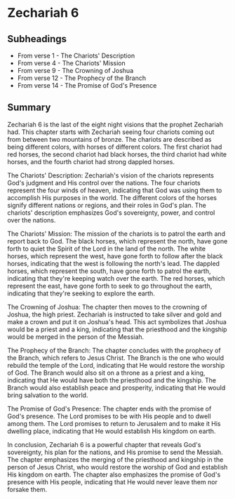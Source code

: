 # Zechariah 6

## Subheadings

* From verse 1 - The Chariots' Description
* From verse 4 - The Chariots' Mission
* From verse 9 - The Crowning of Joshua
* From verse 12 - The Prophecy of the Branch
* From verse 14 - The Promise of God's Presence

## Summary

Zechariah 6 is the last of the eight night visions that the prophet Zechariah had. This chapter starts with Zechariah seeing four chariots coming out from between two mountains of bronze. The chariots are described as being different colors, with horses of different colors. The first chariot had red horses, the second chariot had black horses, the third chariot had white horses, and the fourth chariot had strong dappled horses.

The Chariots' Description:
Zechariah's vision of the chariots represents God's judgment and His control over the nations. The four chariots represent the four winds of heaven, indicating that God was using them to accomplish His purposes in the world. The different colors of the horses signify different nations or regions, and their roles in God's plan. The chariots' description emphasizes God's sovereignty, power, and control over the nations.

The Chariots' Mission:
The mission of the chariots is to patrol the earth and report back to God. The black horses, which represent the north, have gone forth to quiet the Spirit of the Lord in the land of the north. The white horses, which represent the west, have gone forth to follow after the black horses, indicating that the west is following the north's lead. The dappled horses, which represent the south, have gone forth to patrol the earth, indicating that they're keeping watch over the earth. The red horses, which represent the east, have gone forth to seek to go throughout the earth, indicating that they're seeking to explore the earth.

The Crowning of Joshua:
The chapter then moves to the crowning of Joshua, the high priest. Zechariah is instructed to take silver and gold and make a crown and put it on Joshua's head. This act symbolizes that Joshua would be a priest and a king, indicating that the priesthood and the kingship would be merged in the person of the Messiah.

The Prophecy of the Branch:
The chapter concludes with the prophecy of the Branch, which refers to Jesus Christ. The Branch is the one who would rebuild the temple of the Lord, indicating that He would restore the worship of God. The Branch would also sit on a throne as a priest and a king, indicating that He would have both the priesthood and the kingship. The Branch would also establish peace and prosperity, indicating that He would bring salvation to the world.

The Promise of God's Presence:
The chapter ends with the promise of God's presence. The Lord promises to be with His people and to dwell among them. The Lord promises to return to Jerusalem and to make it His dwelling place, indicating that He would establish His kingdom on earth.

In conclusion, Zechariah 6 is a powerful chapter that reveals God's sovereignty, his plan for the nations, and His promise to send the Messiah. The chapter emphasizes the merging of the priesthood and kingship in the person of Jesus Christ, who would restore the worship of God and establish His kingdom on earth. The chapter also emphasizes the promise of God's presence with His people, indicating that He would never leave them nor forsake them.